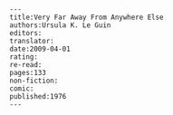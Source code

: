 
    ---
    title:Very Far Away From Anywhere Else
    authors:Ursula K. Le Guin
    editors:
    translator:
    date:2009-04-01
    rating:
    re-read:
    pages:133
    non-fiction:
    comic:
    published:1976
    ---

    